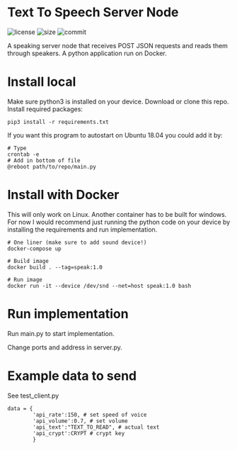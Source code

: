 # Text To Speech Server Node
![license](https://img.shields.io/github/license/grebtsew/Text_To_Speech_Server_Node)
![size](https://img.shields.io/github/repo-size/grebtsew/Text_To_Speech_Server_Node)
![commit](https://img.shields.io/github/last-commit/grebtsew/Text_To_Speech_Server_Node)

 A speaking server node that receives POST JSON requests and reads them through speakers. A python application run on Docker.

# Install local
Make sure python3 is installed on your device. 
Download or clone this repo.
Install required packages:
```
pip3 install -r requirements.txt
```
If you want this program to autostart on Ubuntu 18.04 you could add it by:
```
# Type
crontab -e
# Add in bottom of file
@reboot path/to/repo/main.py
```

# Install with Docker
This will only work on Linux. Another container has to be built for windows.
For now I would recommend just running the python code on your device by installing
the requirements and run implementation.
```
# One liner (make sure to add sound device!)
docker-compose up

# Build image
docker build . --tag=speak:1.0

# Run image
docker run -it --device /dev/snd --net=host speak:1.0 bash
```

# Run implementation

Run main.py to start implementation.

Change ports and address in server.py.


# Example data to send
See test_client.py
```
data = {
        'api_rate':150, # set speed of voice
        'api_volume':0.7, # set volume
        'api_text':"TEXT_TO_READ", # actual text
        'api_crypt':CRYPT # crypt key
        } 
```
